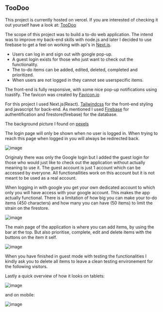 
## TooDoo

This project is currently hosted on vercel. If you are interested of checking it out yourself have a look at: [TooDoo](https://too-doo-wietsev.vercel.app)

The scope of this project was to build a to-do web application. The intend was to improve my back-end skills with node.js and later I decided to use firebase to get a feel on working with api's in [Next.js](https://nextjs.org/).

- Users can log in and sign out with google pop-up.
- A guest login exists for those who just want to check out the functionality.
- The to-do items can be added, edited, deleted, completed and prioritized.
- When users are not logged in they cannot see userspecific items.

The front-end is fully responsive, with some nice pop-up notifications using toastify. The favicon was created by [Favicon.io](https://favicon.io)

For this project I used Next.js(React).
[Tailwindcss](https://tailwindcss.com/) for the front-end styling and javascript for back-end. As mentioned I used [Firebase](https://firebase.google.com/) for authentification and firestore(firebase) for the database.

The background picture I found on [pexels](https://pexels.com)

The login page will only be shown when no user is logged in. When trying to reach this page when logged in you will always be redirected back.

![image](https://user-images.githubusercontent.com/36664208/221566719-9306abd8-5186-4cdc-87b5-c601f616463a.png)

Originaly there was only the Google login but I added the guest login for those who would just like to check out the application without actually meaning to use it. The guest account is just 1 account which can be accessed by everyone. All functionallities work on this account but it is not meant to be used as a real account.

When logging in with google you get your own dedicated account to which only you will have access with your google account. This makes the app actually functional. There is a limitation of how big you can make your to-do items (450 characters) and how many you can have (50 items) to limit the strain on the firestore.

![image](https://user-images.githubusercontent.com/36664208/221567460-4cd4bcf6-406b-46ca-9c06-bec331fc0bad.png)

The main page of the application is where you can add items, by using the bar at the top. But also prioritise, complete, edit and delete items with the buttons on the item it self.

![image](https://user-images.githubusercontent.com/36664208/221568136-ce5e84a8-1dc0-4848-adaa-83992b0216cd.png)

When you have finished in guest mode with testing the functionalities I kindly ask you to delete all items to leave a clean testing environement for the following visitors.

Lastly a quick overview of how it looks on tablets: 

![image](https://user-images.githubusercontent.com/36664208/221568611-491a46b5-87c9-4003-af02-7d5cc98fda26.png)

and on mobile:

![image](https://user-images.githubusercontent.com/36664208/221568759-c362c807-437a-426a-a38b-b6b962f9142c.png)

